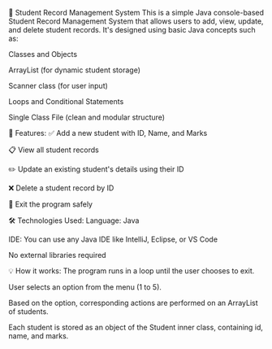 📘 Student Record Management System
This is a simple Java console-based Student Record Management System that allows users to add, view, update, and delete student records. It's designed using basic Java concepts such as:

Classes and Objects

ArrayList (for dynamic student storage)

Scanner class (for user input)

Loops and Conditional Statements

Single Class File (clean and modular structure)

🔧 Features:
✅ Add a new student with ID, Name, and Marks

📋 View all student records

✏️ Update an existing student's details using their ID

❌ Delete a student record by ID

🚪 Exit the program safely

🛠 Technologies Used:
Language: Java

IDE: You can use any Java IDE like IntelliJ, Eclipse, or VS Code

No external libraries required

💡 How it works:
The program runs in a loop until the user chooses to exit.

User selects an option from the menu (1 to 5).

Based on the option, corresponding actions are performed on an ArrayList of students.

Each student is stored as an object of the Student inner  class, containing id, name, and marks.
